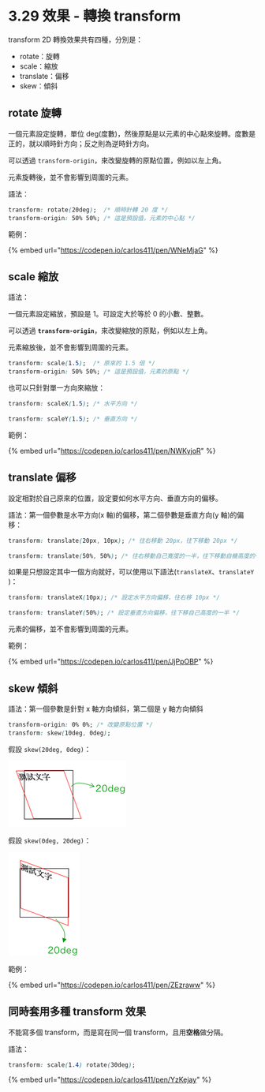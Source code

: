 # 3.29 效果 - 轉換 transform

transform 2D 轉換效果共有四種，分別是：

* rotate：旋轉
* scale：縮放
* translate：偏移
* skew：傾斜



## rotate 旋轉

一個元素設定旋轉，單位 deg(度數)，然後原點是以元素的中心點來旋轉。度數是正的，就以順時針方向；反之則為逆時針方向。

可以透過 `transform-origin`，來改變旋轉的原點位置，例如以左上角。

元素旋轉後，並不會影響到周圍的元素。

語法：

```css
transform: rotate(20deg);  /* 順時針轉 20 度 */
transform-origin: 50% 50%; /* 這是預設值，元素的中心點 */
```

範例：

{% embed url="https://codepen.io/carlos411/pen/WNeMjaG" %}



## scale 縮放

語法：

一個元素設定縮放，預設是 1。可設定大於等於 0 的小數、整數。

可以透過 **`transform-origin`**，來改變縮放的原點，例如以左上角。

元素縮放後，並不會影響到周圍的元素。

```css
transform: scale(1.5);  /* 原來的 1.5 倍 */
transform-origin: 50% 50%; /* 這是預設值，元素的原點 */
```

也可以只針對單一方向來縮放：

```css
transform: scaleX(1.5); /* 水平方向 */
```

```css
transform: scaleY(1.5); /* 垂直方向 */
```

範例：

{% embed url="https://codepen.io/carlos411/pen/NWKyjoR" %}



## translate 偏移

設定相對於自己原來的位置，設定要如何水平方向、垂直方向的偏移。

語法：第一個參數是水平方向(x 軸)的偏移，第二個參數是垂直方向(y 軸)的偏移：

```css
transform: translate(20px, 10px); /* 往右移動 20px，往下移動 20px */
```

```css
transform: translate(50%, 50%); /* 往右移動自己寬度的一半，往下移動自機高度的一半 */
```

如果是只想設定其中一個方向就好，可以使用以下語法(`translateX`、`translateY` )：

```css
transform: translateX(10px); /* 設定水平方向偏移，往右移 10px */
```

```css
transform: translateY(50%); /* 設定垂直方向偏移，往下移自己高度的一半 */
```

元素的偏移，並不會影響到周圍的元素。

範例：

{% embed url="https://codepen.io/carlos411/pen/JjPpOBP" %}



## skew 傾斜

語法：第一個參數是針對 x 軸方向傾斜，第二個是 y 軸方向傾斜

```css
transform-origin: 0% 0%; /* 改變原點位置 */
transform: skew(10deg, 0deg);
```

假設 `skew(20deg, 0deg)`：

![skew(20deg, 0deg)](../.gitbook/assets/skewx.png)

假設 `skew(0deg, 20deg)`：

![skew(0deg, 20deg)](../.gitbook/assets/skewy.png)

範例：

{% embed url="https://codepen.io/carlos411/pen/ZEzraww" %}



## 同時套用多種 transform 效果

不能寫多個 transform，而是寫在同一個 transform，且用**空格**做分隔。

語法：

```css
transform: scale(1.4) rotate(30deg);
```

{% embed url="https://codepen.io/carlos411/pen/YzKejay" %}
